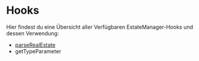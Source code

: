 # Hooks

Hier findest du eine Übersicht aller Verfügbaren EstateManager-Hooks und dessen Verwendung:

* [parseRealEstate](parserealestate.md)
* getTypeParameter

